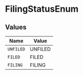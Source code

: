 # FilingStatusEnum


## Values

| Name      | Value     |
| --------- | --------- |
| `UNFILED` | UNFILED   |
| `FILED`   | FILED     |
| `FILING`  | FILING    |